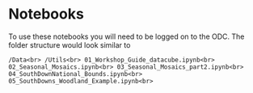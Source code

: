 # Notebooks 

To use these notebooks you will need to be logged on to the ODC. The folder structure would look similar to

`/Data<br>
/Utils<br>
01_Workshop_Guide_datacube.ipynb<br>
02_Seasonal_Mosaics.ipynb<br>
03_Seasonal_Mosaics_part2.ipynb<br>
04_SouthDownNational_Bounds.ipynb<br>
05_SouthDowns_Woodland_Example.ipynb<br>`

